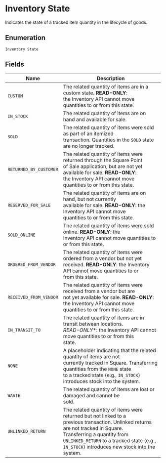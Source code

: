 
# Inventory State

Indicates the state of a tracked item quantity in the lifecycle of goods.

## Enumeration

`Inventory State`

## Fields

| Name | Description |
|  --- | --- |
| `CUSTOM` | The related quantity of items are in a custom state. **READ-ONLY**:<br>the Inventory API cannot move quantities to or from this state. |
| `IN_STOCK` | The related quantity of items are on hand and available for sale. |
| `SOLD` | The related quantity of items were sold as part of an itemized<br>transaction. Quantities in the `SOLD` state are no longer tracked. |
| `RETURNED_BY_CUSTOMER` | The related quantity of items were returned through the Square Point<br>of Sale application, but are not yet available for sale. **READ-ONLY**:<br>the Inventory API cannot move quantities to or from this state. |
| `RESERVED_FOR_SALE` | The related quantity of items are on hand, but not currently<br>available for sale. **READ-ONLY**: the Inventory API cannot move<br>quantities to or from this state. |
| `SOLD_ONLINE` | The related quantity of items were sold online. **READ-ONLY**: the<br>Inventory API cannot move quantities to or from this state. |
| `ORDERED_FROM_VENDOR` | The related quantity of items were ordered from a vendor but not yet<br>received. **READ-ONLY**: the Inventory API cannot move quantities to or<br>from this state. |
| `RECEIVED_FROM_VENDOR` | The related quantity of items were received from a vendor but are<br>not yet available for sale. **READ-ONLY**: the Inventory API cannot move<br>quantities to or from this state. |
| `IN_TRANSIT_TO` | The related quantity of items are in transit between locations.<br>*READ-ONLY**: the Inventory API cannot move quantities to or from this<br>state. |
| `NONE` | A placeholder indicating that the related quantity of items are not<br>currently tracked in Square. Transferring quantities from the `NONE` state<br>to a tracked state (e.g., `IN_STOCK`) introduces stock into the system. |
| `WASTE` | The related quantity of items are lost or damaged and cannot be<br>sold. |
| `UNLINKED_RETURN` | The related quantity of items were returned but not linked to a<br>previous transaction. Unlinked returns are not tracked in Square.<br>Transferring a quantity from `UNLINKED_RETURN` to a tracked state (e.g.,<br>`IN_STOCK`) introduces new stock into the system. |

